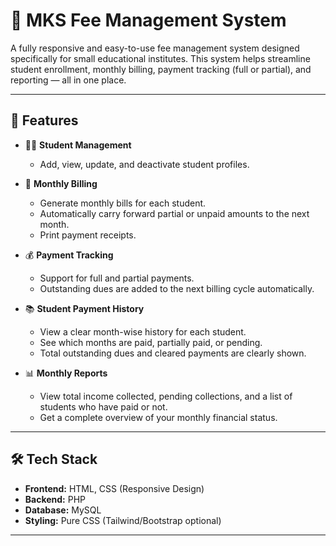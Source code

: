 # 🧾 MKS Fee Management System

A fully responsive and easy-to-use fee management system designed specifically for small educational institutes. This system helps streamline student enrollment, monthly billing, payment tracking (full or partial), and reporting — all in one place.

---

## 🚀 Features

* 👨‍🎓 **Student Management**
  * Add, view, update, and deactivate student profiles.

* 📆 **Monthly Billing**
  * Generate monthly bills for each student.
  * Automatically carry forward partial or unpaid amounts to the next month.
  * Print payment receipts.

* 💰 **Payment Tracking**
  * Support for full and partial payments.
  * Outstanding dues are added to the next billing cycle automatically.

* 📚 **Student Payment History**
  * View a clear month-wise history for each student.
  * See which months are paid, partially paid, or pending.
  * Total outstanding dues and cleared payments are clearly shown.

* 📊 **Monthly Reports**
  * View total income collected, pending collections, and a list of students who have paid or not.
  * Get a complete overview of your monthly financial status.


---

## 🛠️ Tech Stack

* **Frontend:** HTML, CSS (Responsive Design)
* **Backend:** PHP
* **Database:** MySQL
* **Styling:** Pure CSS (Tailwind/Bootstrap optional)

---